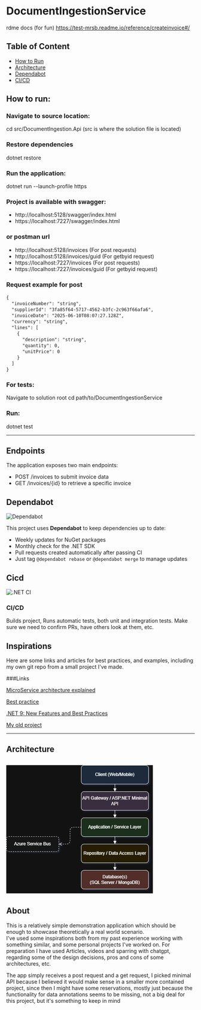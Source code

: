 # DocumentIngestionService

rdme docs (for fun)
https://test-mrsb.readme.io/reference/createinvoice#/

## Table of Content
- [How to Run](#how-to-run)
- [Architecture](#architecture)
- [Dependabot](#dependabot)
- [CI/CD](#cicd)

## How to run: 

### Navigate to source location:
cd src/DocumentIngestion.Api (src is where the solution file is located)

### Restore dependencies 
dotnet restore

### Run the application:
dotnet run --launch-profile https 

### Project is available with swagger:
* http://localhost:5128/swagger/index.html
* https://localhost:7227/swagger/index.html

### or postman url
* http://localhost:5128/invoices  (For post requests)
* http://localhost:5128/invoices/guid (For getbyid request)
* https://localhost:7227/invoices (For post requests)
* https://localhost:7227/invoices/guid (For getbyid request)

### Request example for post

```
{
  "invoiceNumber": "string",
  "supplierId": "3fa85f64-5717-4562-b3fc-2c963f66afa6",
  "invoiceDate": "2025-06-10T08:07:27.128Z",
  "currency": "string",
  "lines": [
    {
      "description": "string",
      "quantity": 0,
      "unitPrice": 0
    }
  ]
}
```

### For tests:
Navigate to solution root
cd path/to/DocumentIngestionService

### Run:
dotnet test

---

## Endpoints
The application exposes two main endpoints:
* POST /invoices to submit invoice data
* GET /invoices/{id} to retrieve a specific invoice

## Dependabot

![Dependabot](https://img.shields.io/badge/Dependabot-enabled-brightgreen)

This project uses **Dependabot** to keep dependencies up to date:

- Weekly updates for NuGet packages  
- Monthly check for the .NET SDK  
- Pull requests created automatically after passing CI  
- Just tag `@dependabot rebase` or `@dependabot merge` to manage updates

## Cicd

![.NET CI](https://github.com/kan-1337/DocumentIngestionService/actions/workflows/dotnet-ci.yml/badge.svg?branch=main)

### CI/CD 

Builds project, Runs automatic tests, both unit and integration tests.  Make sure we need to confirm PRs, have others look at them, etc. 

## Inspirations

Here are some links and articles for best practices, and examples, including my own git repo from a small project I've made.

###Links

[MicroService architecture explained](https://vfunction.com/blog/net-microservices-architecture/)

[Best practice](https://medium.com/%40xperturesolutions/best-practices-for-microservices-in-net-cc3005803005)

[.NET 9: New Features and Best Practices](https://dev.to/leandroveiga/enhanced-microservices-support-in-net-9-new-features-and-best-practices-1ci2#:~:text=Conclusion-,.,%2C%20secure%2C%20and%20resilient%20microservices.)

[My old project](https://github.com/kan-1337/MicroServices)

---

## Architecture
![Architecture Diagram](https://github.com/kan-1337/DocumentIngestionService/blob/master/DocumentIngestionArchitectureDiagram.jpg)
---

## About
This is a relatively simple demonstration application which should be enough to showcase theoretically a real world scenario.  
I've used some inspirations both from my past experience working with something similar, and some personal projects I've worked on. 
For preparation I have used Articles, videos and sparring with chatgpt, regarding some of the design decisions, pros and cons of some architectures, etc.

The app simply receives a post request and a get request, I picked minimal API because I believed it would make sense in a smaller more contained project, since then
I might have some reservations, mostly just because the functionality for data annotations seems to be missing, not a big deal for this project, but it's something to keep in mind
